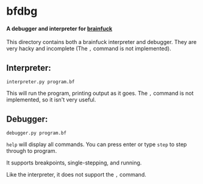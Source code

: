 # bfdbg
#### A debugger and interpreter for [brainfuck](http://esolangs.org/wiki/brainfuck)

This directory contains both a brainfuck interpreter and debugger. They are very hacky and incomplete (The `,` command is not implemented).

## Interpreter:

```
interpreter.py program.bf
```

This will run the program, printing output as it goes. The `,` command is not implemented, so it isn't very useful.

## Debugger:

```
debugger.py program.bf
```

`help` will display all commands.
You can press enter or type `step` to step through to program.

It supports breakpoints, single-stepping, and running.

Like the interpreter, it does not support the `,` command.
